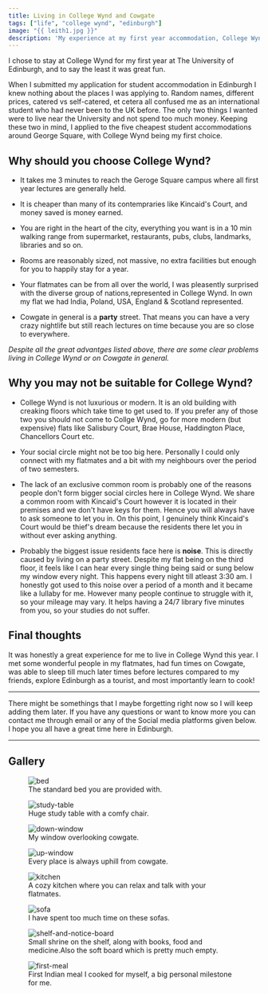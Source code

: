 ```yaml
---
title: Living in College Wynd and Cowgate
tags: ["life", "college wynd", "edinburgh"]
image: "{{ leith1.jpg }}"
description: 'My experience at my first year accommodation, College Wynd'
---
```

<p class='lead'> I chose to stay at College Wynd for my first year at The University of Edinburgh, and to say the least it was great fun.</p>

When I submitted my application for student accommodation in Edinburgh I knew nothing about the places I was applying to. Random names, different prices, catered vs self-catered, et cetera all confused me as an international student who had never been to the UK before. The only two things I wanted were to live near the University and not spend too much money. Keeping these two in mind, I applied to the five cheapest student accommodations around George Square, with College Wynd being my first choice.

## Why should you choose College Wynd?

- It takes me 3 minutes to reach the Geroge Square campus where all first year lectures are generally held.

- It is cheaper than many of its contempraries like Kincaid's Court, and money saved is money earned.

- You are right in the heart of the city, everything you want is in a 10 min walking range from supermarket, restaurants, pubs, clubs, landmarks, libraries and so on.

- Rooms are reasonably sized, not massive, no extra facilities but enough for you to happily stay for a year.

- Your flatmates can be from all over the world, I was pleasently surprised with the diverse group of nations,represented in College Wynd. In own my flat we had India, Poland, USA, England & Scotland represented.

- Cowgate in general is a **party** street. That means you can have a very crazy nightlife but still reach lectures on time because you are so close to everywhere.

*Despite all the great advantges listed above, there are some clear problems living in College Wynd or on Cowgate in general.*

## Why you may not be suitable for College Wynd?

- College Wynd is not luxurious or modern. It is an old building with creaking floors which take time to get used to. If you prefer any of those two you should not come to Collge Wynd, go for more modern (but expensive) flats like Salisbury Court, Brae House, Haddington Place, Chancellors Court etc.

- Your social circle might not be too big here. Personally I could only connect with my flatmates and a bit with my neighbours over the period of two semesters.

- The lack of an exclusive common room is probably one of the reasons people don't form bigger social circles here in College Wynd. We share a common room with Kincaid's Court however it is located in their premises and we don't have keys for them. Hence you will always have to ask someone to let you in. On this point, I genuinely think Kincaid's Court would be thief's dream because the residents there let you in without ever asking anything.

- Probably the biggest issue residents face here is **noise**. This is directly caused by living on a party street. Despite my flat being on the third floor, it feels like I can hear every single thing being said or sung below my window every night. This happens every night till atleast 3:30 am. I honestly got used to this noise over a period of a month and it became like a lullaby for me. However many people continue to struggle with it, so your mileage may vary. It helps having a 24/7 library five minutes from you, so your studies do not suffer.

## Final thoughts

It was honestly a great experience for me to live in College Wynd this year. I met some wonderful people in my flatmates, had fun times on Cowgate, was able to sleep till much later times before lectures compared to my friends, explore Edinburgh as a tourist, and most importantly learn to cook!

***
There might be somethings that I maybe forgetting right now so I will keep adding them later. If you have any questions or want to know more you can contact me through email or any of the Social media platforms given below. I hope you all have a great time here in Edinburgh.
***

## Gallery

<div class="extend"><figure>
    <img src="{{ 'bed.jpg' | media(page) }}" alt="bed" />
    <figcaption>
        The standard bed you are provided with.
    </figcaption>
</figure></div>

<div class="extend"><figure>
    <img src="{{ 'bed-study-table.jpg' | media(page) }}" alt="study-table" />
    <figcaption>
        Huge study table with a comfy chair.
    </figcaption>
</figure></div>

<div class="extend"><figure>
    <img src="{{ 'view-window.jpg' | media(page) }}" alt="down-window" />
    <figcaption>
        My window overlooking cowgate.
    </figcaption>
</figure></div>

<div class="extend"><figure>
    <img src="{{ 'view-window-up.jpg' | media(page) }}" alt="up-window" />
    <figcaption>
        Every place is always uphill from cowgate.
    </figcaption>
</figure></div>

<div class="extend"><figure>
    <img src="{{ 'kitchen.jpg' | media(page) }}" alt="kitchen" />
    <figcaption>
        A cozy kitchen where you can relax and talk with your flatmates.
    </figcaption>
</figure></div>

<div class="extend"><figure>
    <img src="{{ 'kitchen-sofa.jpg' | media(page) }}" alt="sofa" />
    <figcaption>
        I have spent too much time on these sofas.
    </figcaption>
</figure></div>

<div class="extend"><figure>
    <img src="{{ 'shelf-notice-board.jpg' | media(page) }}" alt="shelf-and-notice-board" />
    <figcaption>
        Small shrine on the shelf, along with books, food and medicine.Also the soft board which is pretty much empty.
    </figcaption>
</figure></div>

<div class="extend"><figure>
    <img src="{{ 'first-meal.jpg' | media(page) }}" alt="first-meal" />
    <figcaption>
        First Indian meal I cooked for myself, a big personal milestone for me.
    </figcaption>
</figure></div>
